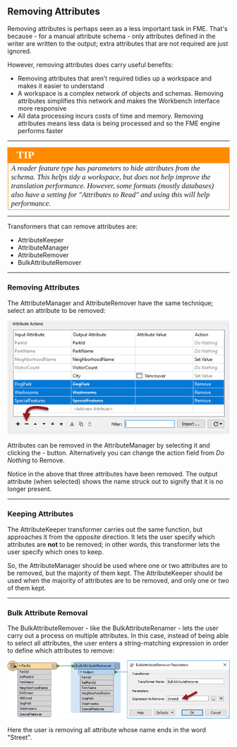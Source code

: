 ## Removing Attributes ##

Removing attributes is perhaps seen as a less important task in FME. That's because - for a manual attribute schema - only attributes defined in the writer are written to the output; extra attributes that are not required are just ignored.

However, removing attributes does carry useful benefits:

- Removing attributes that aren’t required tidies up a workspace and makes it easier to understand
- A workspace is a complex network of objects and schemas. Removing attributes simplifies this network and makes the Workbench interface more responsive
- All data processing incurs costs of time and memory. Removing attributes means less data is being processed and so the FME engine performs faster

---

<!--Tip Section--> 

<table style="border-spacing: 0px">
<tr>
<td style="vertical-align:middle;background-color:darkorange;border: 2px solid darkorange">
<i class="fa fa-info-circle fa-lg fa-pull-left fa-fw" style="color:white;padding-right: 12px;vertical-align:text-top"></i>
<span style="color:white;font-size:x-large;font-weight: bold;font-family:serif">TIP</span>
</td>
</tr>

<tr>
<td style="border: 1px solid darkorange">
<span style="font-family:serif; font-style:italic; font-size:larger">
A reader feature type has parameters to hide attributes from the schema. This helps tidy a workspace, but does not help improve the translation performance. However, some formats (mostly databases) also have a setting for "Attributes to Read" and using this will help performance.
</span>
</td>
</tr>
</table>

---

Transformers that can remove attributes are:

- AttributeKeeper
- AttributeManager
- AttributeRemover
- BulkAttributeRemover

---

### Removing Attributes ###

The AttributeManager and AttributeRemover have the same technique; select an attribute to be removed:

![](./Images/Img4.034.AttributeManagerRemoveAttrs.png)

Attributes can be removed in the AttributeManager by selecting it and clicking the - button. Alternatively you can change the action field from *Do Nothing* to Remove. 

Notice in the above that three attributes have been removed. The output attribute (when selected) shows the name struck out to signify that it is no longer present.

---

### Keeping Attributes ###
The AttributeKeeper transformer carries out the same function, but approaches it from the opposite direction. It lets the user specify which attributes are **not** to be removed; in other words, this transformer lets the user specify which ones to keep.

So, the AttributeManager should be used where one or two attributes are to be removed, but the majority of them kept. The AttributeKeeper should be used when the majority of attributes are to be removed, and only one or two of them kept.

---

### Bulk Attribute Removal ###

The BulkAttributeRemover - like the BulkAttributeRenamer - lets the user carry out a process on multiple attributes. In this case, instead of being able to select all attributes, the user enters a string-matching expression in order to define which attributes to remove:

![](./Images/Img4.035.BulkAttributeRemoval.png)

Here the user is removing all attribute whose name ends in the word "Street".